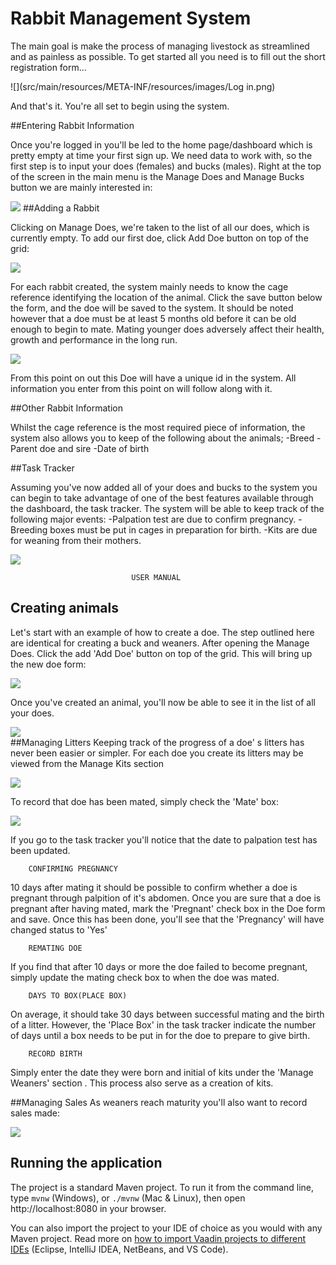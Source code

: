 # Rabbit Management System

The main goal is make the process of managing livestock as streamlined and as painless as possible. To get started all 
you need is to fill out the short registration form...

![](src/main/resources/META-INF/resources/images/Log in.png)

And that's it. You're all set to begin using the system.

##Entering Rabbit Information

Once you're logged in you'll be led to the home page/dashboard which is pretty empty at time your first sign up. We need
data to work with, so the first step is to input your does (females) and bucks (males). Right at the top of the screen 
in the main menu is the Manage Does and Manage Bucks button we are mainly interested in:

![](src/main/resources/META-INF/resources/images/Dashboard.png)
##Adding a Rabbit

Clicking on Manage Does, we're taken to the list of all our does, which is currently empty. To add our first doe, click 
Add Doe button on top of the grid:

![](src/main/resources/META-INF/resources/images/DoeView.png)

For each rabbit created, the system mainly needs to know the cage reference identifying the location of the animal. 
Click the save button below the form, and the doe will be saved to the system.
It should be noted however that a doe must be at least 5 months old before it can be old enough to begin to mate. Mating
younger does adversely affect their health, growth and performance in the long run.

![](src/main/resources/META-INF/resources/images/DoeForm.png)

From this point on out this Doe will have a unique id in the system. All information you enter from this point on will
follow along with it.

##Other Rabbit Information

Whilst the cage reference is the most required piece of information, the system also allows you to keep of the following
about the animals;
-Breed
-Parent doe and sire
-Date of birth

##Task Tracker

Assuming you've now added all of your does and bucks to the system you can begin to take advantage of one of the best 
features available through the dashboard, the task tracker.
The system will be able to keep track of the following major events:
-Palpation test are due to confirm pregnancy.
-Breeding boxes must be put in cages in preparation for birth.
-Kits are due for weaning from their mothers.

![](src/main/resources/META-INF/resources/images/TaskTracker.png)

                               USER MANUAL
## Creating animals
Let's start with an example of how to create a doe. The step outlined here are identical for creating a buck and 
weaners.
After opening the Manage Does. Click the add 'Add Doe' button on top of the grid. This will bring up the new doe form:

![](src/main/resources/META-INF/resources/images/DoeForm.png)

Once you've created an animal, you'll now be able to see it in the list of all your does.

 ![](src/main/resources/META-INF/resources/images/DoeView.png)       
##Managing Litters
Keeping track of the progress of a doe' s litters has never been easier or simpler. For each doe you create its litters
may be viewed from the Manage Kits section

![](src/main/resources/META-INF/resources/images/Weaners.png)

To record that doe has been mated, simply check the 'Mate' box:

![](src/main/resources/META-INF/resources/images/DoeForm.png)

If you go to the task tracker you'll notice that the date to palpation test has been updated.

        CONFIRMING PREGNANCY
10 days after mating it should be possible to confirm whether a doe is pregnant through 
palpition of it's abdomen. Once you are sure that a doe is pregnant after having mated,
mark the 'Pregnant' check box in the Doe form and save. Once this has been done, you'll see
that the 'Pregnancy' will have changed status to 'Yes'

        REMATING DOE
If you find that after 10 days or more the doe failed to become pregnant, simply update the
mating check box to when the doe was mated.

        DAYS TO BOX(PLACE BOX)
On average, it should take 30 days between successful mating and the birth of a litter. 
However, the 'Place Box' in the task tracker indicate the number of days until a box needs
to be put in for the doe to prepare to give birth.

        RECORD BIRTH
Simply enter the date they were born and initial of kits under the 'Manage Weaners' section
. This process also serve as a creation of kits.

##Managing Sales
As weaners reach maturity you'll also want to record sales made:

![](src/main/resources/META-INF/resources/images/Sales.png)

## Running the application

The project is a standard Maven project. To run it from the command line,
type `mvnw` (Windows), or `./mvnw` (Mac & Linux), then open
http://localhost:8080 in your browser.

You can also import the project to your IDE of choice as you would with any
Maven project. Read more on [how to import Vaadin projects to different 
IDEs](https://vaadin.com/docs/latest/guide/step-by-step/importing) (Eclipse, IntelliJ IDEA, NetBeans, and VS Code).





